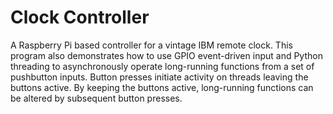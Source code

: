 # Clock Controller
A Raspberry Pi based controller for a vintage IBM remote clock. This program also demonstrates how to use GPIO event-driven input and Python threading to asynchronously operate long-running functions from a set of pushbutton inputs. Button presses initiate activity on threads leaving the buttons active. By keeping the buttons active, long-running functions can be altered by subsequent button presses.
